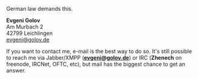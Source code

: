 German law demands this.

**Evgeni Golov**  
Am Murbach 2  
42799 Leichlingen  
evgeni@golov.de  

If you want to contact me, e-mail is the best way to do so. It's still possible to reach me via Jabber/XMPP (<strong>evgeni@golov.de</strong>) or IRC (<strong>Zhenech</strong> on freenode, IRCNet, OFTC, etc), but mail has the biggest chance to get an answer.
